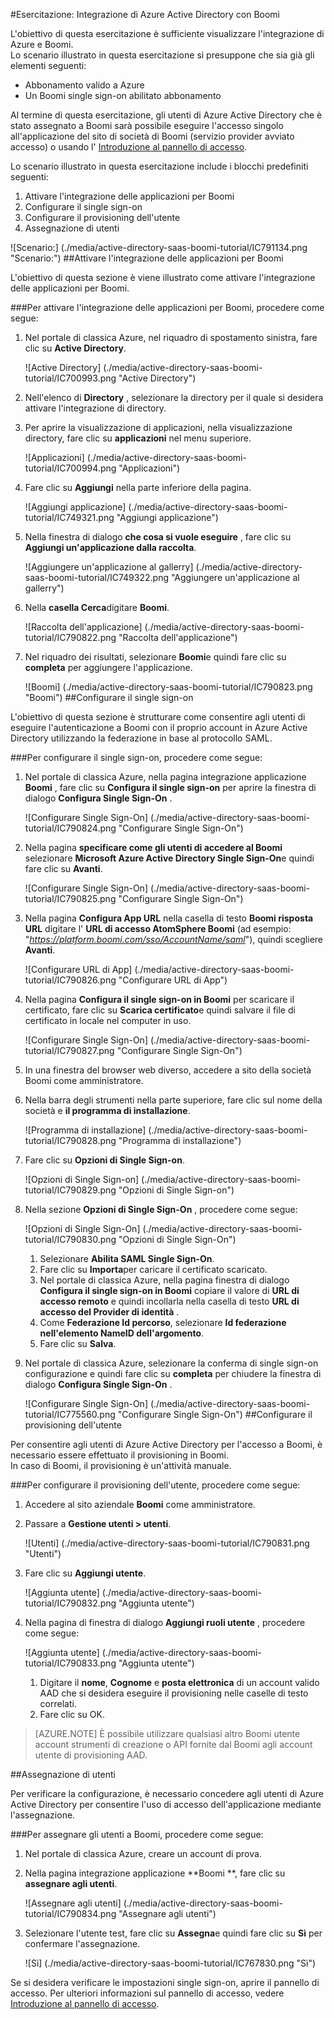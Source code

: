 <properties 
    pageTitle="Esercitazione: Integrazione di Azure Active Directory con Boomi | Microsoft Azure" 
    description="Ecco come utilizzare Boomi con Azure Active Directory per consentire il single sign-on, il provisioning automatico e altro." 
    services="active-directory" 
    authors="jeevansd"  
    documentationCenter="na" 
    manager="femila"/>
<tags 
    ms.service="active-directory" 
    ms.devlang="na" 
    ms.topic="article" 
    ms.tgt_pltfrm="na" 
    ms.workload="identity" 
    ms.date="09/29/2016" 
    ms.author="jeedes" />

#<a name="tutorial-azure-active-directory-integration-with-boomi"></a>Esercitazione: Integrazione di Azure Active Directory con Boomi

L'obiettivo di questa esercitazione è sufficiente visualizzare l'integrazione di Azure e Boomi.  
Lo scenario illustrato in questa esercitazione si presuppone che sia già gli elementi seguenti:

-   Abbonamento valido a Azure
-   Un Boomi single sign-on abilitato abbonamento

Al termine di questa esercitazione, gli utenti di Azure Active Directory che è stato assegnato a Boomi sarà possibile eseguire l'accesso singolo all'applicazione del sito di società di Boomi (servizio provider avviato accesso) o usando l' [Introduzione al pannello di accesso](active-directory-saas-access-panel-introduction.md).

Lo scenario illustrato in questa esercitazione include i blocchi predefiniti seguenti:

1.  Attivare l'integrazione delle applicazioni per Boomi
2.  Configurare il single sign-on
3.  Configurare il provisioning dell'utente
4.  Assegnazione di utenti

![Scenario:] (./media/active-directory-saas-boomi-tutorial/IC791134.png "Scenario:")
##<a name="enabling-the-application-integration-for-boomi"></a>Attivare l'integrazione delle applicazioni per Boomi

L'obiettivo di questa sezione è viene illustrato come attivare l'integrazione delle applicazioni per Boomi.

###<a name="to-enable-the-application-integration-for-boomi-perform-the-following-steps"></a>Per attivare l'integrazione delle applicazioni per Boomi, procedere come segue:

1.  Nel portale di classica Azure, nel riquadro di spostamento sinistra, fare clic su **Active Directory**.

    ![Active Directory] (./media/active-directory-saas-boomi-tutorial/IC700993.png "Active Directory")

2.  Nell'elenco di **Directory** , selezionare la directory per il quale si desidera attivare l'integrazione di directory.

3.  Per aprire la visualizzazione di applicazioni, nella visualizzazione directory, fare clic su **applicazioni** nel menu superiore.

    ![Applicazioni] (./media/active-directory-saas-boomi-tutorial/IC700994.png "Applicazioni")

4.  Fare clic su **Aggiungi** nella parte inferiore della pagina.

    ![Aggiungi applicazione] (./media/active-directory-saas-boomi-tutorial/IC749321.png "Aggiungi applicazione")

5.  Nella finestra di dialogo **che cosa si vuole eseguire** , fare clic su **Aggiungi un'applicazione dalla raccolta**.

    ![Aggiungere un'applicazione al gallerry] (./media/active-directory-saas-boomi-tutorial/IC749322.png "Aggiungere un'applicazione al gallerry")

6.  Nella **casella Cerca**digitare **Boomi**.

    ![Raccolta dell'applicazione] (./media/active-directory-saas-boomi-tutorial/IC790822.png "Raccolta dell'applicazione")

7.  Nel riquadro dei risultati, selezionare **Boomi**e quindi fare clic su **completa** per aggiungere l'applicazione.

    ![Boomi] (./media/active-directory-saas-boomi-tutorial/IC790823.png "Boomi")
##<a name="configuring-single-sign-on"></a>Configurare il single sign-on

L'obiettivo di questa sezione è strutturare come consentire agli utenti di eseguire l'autenticazione a Boomi con il proprio account in Azure Active Directory utilizzando la federazione in base al protocollo SAML.

###<a name="to-configure-single-sign-on-perform-the-following-steps"></a>Per configurare il single sign-on, procedere come segue:

1.  Nel portale di classica Azure, nella pagina integrazione applicazione **Boomi** , fare clic su **Configura il single sign-on** per aprire la finestra di dialogo **Configura Single Sign-On** .

    ![Configurare Single Sign-On] (./media/active-directory-saas-boomi-tutorial/IC790824.png "Configurare Single Sign-On")

2.  Nella pagina **specificare come gli utenti di accedere al Boomi** selezionare **Microsoft Azure Active Directory Single Sign-On**e quindi fare clic su **Avanti**.

    ![Configurare Single Sign-On] (./media/active-directory-saas-boomi-tutorial/IC790825.png "Configurare Single Sign-On")

3.  Nella pagina **Configura App URL** nella casella di testo **Boomi risposta URL** digitare l' **URL di accesso AtomSphere Boomi** (ad esempio: "*https://platform.boomi.com/sso/AccountName/saml*"), quindi scegliere **Avanti**.

    ![Configurare URL di App] (./media/active-directory-saas-boomi-tutorial/IC790826.png "Configurare URL di App")

4.  Nella pagina **Configura il single sign-on in Boomi** per scaricare il certificato, fare clic su **Scarica certificato**e quindi salvare il file di certificato in locale nel computer in uso.

    ![Configurare Single Sign-On] (./media/active-directory-saas-boomi-tutorial/IC790827.png "Configurare Single Sign-On")

5.  In una finestra del browser web diverso, accedere a sito della società Boomi come amministratore.

6.  Nella barra degli strumenti nella parte superiore, fare clic sul nome della società e **il programma di installazione**.

    ![Programma di installazione] (./media/active-directory-saas-boomi-tutorial/IC790828.png "Programma di installazione")

7.  Fare clic su **Opzioni di Single Sign-on**.

    ![Opzioni di Single Sign-on] (./media/active-directory-saas-boomi-tutorial/IC790829.png "Opzioni di Single Sign-on")

8.  Nella sezione **Opzioni di Single Sign-On** , procedere come segue:

    ![Opzioni di Single Sign-On] (./media/active-directory-saas-boomi-tutorial/IC790830.png "Opzioni di Single Sign-On")

    1.  Selezionare **Abilita SAML Single Sign-On**.
    2.  Fare clic su **Importa**per caricare il certificato scaricato.
    3.  Nel portale di classica Azure, nella pagina finestra di dialogo **Configura il single sign-on in Boomi** copiare il valore di **URL di accesso remoto** e quindi incollarla nella casella di testo **URL di accesso del Provider di identità** .
    4.  Come **Federazione Id percorso**, selezionare **Id federazione nell'elemento NameID dell'argomento**.
    5.  Fare clic su **Salva**.

9.  Nel portale di classica Azure, selezionare la conferma di single sign-on configurazione e quindi fare clic su **completa** per chiudere la finestra di dialogo **Configura Single Sign-On** .

    ![Configurare Single Sign-On] (./media/active-directory-saas-boomi-tutorial/IC775560.png "Configurare Single Sign-On")
##<a name="configuring-user-provisioning"></a>Configurare il provisioning dell'utente

Per consentire agli utenti di Azure Active Directory per l'accesso a Boomi, è necessario essere effettuato il provisioning in Boomi.  
In caso di Boomi, il provisioning è un'attività manuale.

###<a name="to-configure-user-provisioning-perform-the-following-steps"></a>Per configurare il provisioning dell'utente, procedere come segue:

1.  Accedere al sito aziendale **Boomi** come amministratore.

2.  Passare a **Gestione utenti \> utenti**.

    ![Utenti] (./media/active-directory-saas-boomi-tutorial/IC790831.png "Utenti")

3.  Fare clic su **Aggiungi utente**.

    ![Aggiunta utente] (./media/active-directory-saas-boomi-tutorial/IC790832.png "Aggiunta utente")

4.  Nella pagina di finestra di dialogo **Aggiungi ruoli utente** , procedere come segue:

    ![Aggiunta utente] (./media/active-directory-saas-boomi-tutorial/IC790833.png "Aggiunta utente")

    1.  Digitare il **nome**, **Cognome** e **posta elettronica** di un account valido AAD che si desidera eseguire il provisioning nelle caselle di testo correlati.
    2.  Fare clic su OK.

>[AZURE.NOTE] È possibile utilizzare qualsiasi altro Boomi utente account strumenti di creazione o API fornite dal Boomi agli account utente di provisioning AAD.

##<a name="assigning-users"></a>Assegnazione di utenti

Per verificare la configurazione, è necessario concedere agli utenti di Azure Active Directory per consentire l'uso di accesso dell'applicazione mediante l'assegnazione.

###<a name="to-assign-users-to-boomi-perform-the-following-steps"></a>Per assegnare gli utenti a Boomi, procedere come segue:

1.  Nel portale di classica Azure, creare un account di prova.

2.  Nella pagina integrazione applicazione **Boomi **, fare clic su **assegnare agli utenti**.

    ![Assegnare agli utenti] (./media/active-directory-saas-boomi-tutorial/IC790834.png "Assegnare agli utenti")

3.  Selezionare l'utente test, fare clic su **Assegna**e quindi fare clic su **Sì** per confermare l'assegnazione.

    ![Sì] (./media/active-directory-saas-boomi-tutorial/IC767830.png "Sì")

Se si desidera verificare le impostazioni single sign-on, aprire il pannello di accesso. Per ulteriori informazioni sul pannello di accesso, vedere [Introduzione al pannello di accesso](active-directory-saas-access-panel-introduction.md).
